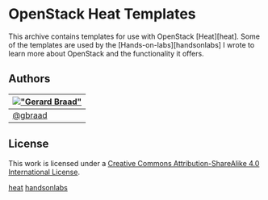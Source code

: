 OpenStack Heat Templates
========================

This archive contains templates for use with OpenStack [Heat][heat]. Some of
the templates are used by the [Hands-on-labs][handsonlabs] I wrote to learn
more about OpenStack and the functionality it offers.


Authors
-------

| [!["Gerard Braad"](http://gravatar.com/avatar/e466994eea3c2a1672564e45aca844d0.png?s=60)](http://gbraad.nl "Gerard Braad <me@gbraad.nl>") |
|---|
| [@gbraad](https://twitter.com/gbraad)  |


License
-------

This work is licensed under a [Creative Commons Attribution-ShareAlike 4.0 International License](http://creativecommons.org/licenses/by-sa/4.0/).

[heat](https://wiki.openstack.org/wiki/Heat)
[handsonlabs](https://github.com/gbraad/openstack-handsonlabs/)
